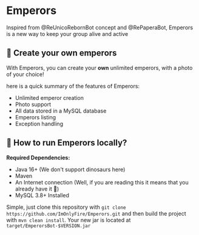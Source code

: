 # Emperors

Inspired from @ReUnicoRebornBot concept and @RePaperaBot, Emperors is a new way to keep your group alive and active

## 🎉 Create your own emperors

With Emperors, you can create your **own** unlimited emperors, with a photo of your choice!

here is a quick summary of the features of Emperors:

* Unlimited emperor creation
* Photo support
* All data stored in a MySQL database
* Emperors listing
* Exception handling

## 🎈 How to run Emperors locally?

**Required Dependencies:**

* Java 16+ (We don't support dinosaurs here)
* Maven
* An Internet connection (Well, if you are reading this it means that you already have it 👀)
* MySQL 3.8+ Installed

Simple, just clone this repository with `git clone https://github.com/ImOnlyFire/Emperors.git`
and then build the project with `mvn clean install`. Your new jar is located at `target/EmperorsBot-$VERSION.jar`
